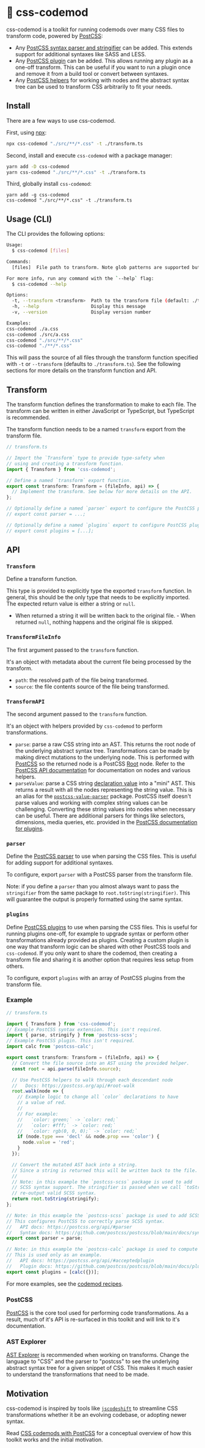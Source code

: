 # :snake: css-codemod

css-codemod is a toolkit for running codemods over many CSS files to transform code, powered by [PostCSS](https://postcss.org):

- Any [PostCSS syntax parser and stringifier](https://github.com/postcss/postcss/blob/main/docs/syntax.md) can be added. This extends support for additional syntaxes like SASS and LESS.
- Any [PostCSS plugin](https://github.com/postcss/postcss/blob/main/docs/plugins.md) can be added. This allows running any plugin as a one-off transform. This can be useful if you want to run a plugin once and remove it from a build tool or convert between syntaxes.
- Any [PostCSS helpers](https://postcss.org/api/) for working with nodes and the abstract syntax tree can be used to transform CSS arbitrarily to fit your needs.

## Install

There are a few ways to use css-codemod.

First, using [npx](https://www.npmjs.com/package/npx):

```bash
npx css-codemod "./src/**/*.css" -t ./transform.ts
```

Second, install and execute `css-codemod` with a package manager:

```bash
yarn add -D css-codemod
yarn css-codemod "./src/**/*.css" -t ./transform.ts
```

Third, globally install `css-codemod`:

```
yarn add -g css-codemod
css-codemod "./src/**/*.css" -t ./transform.ts
```

## Usage (CLI)

The CLI provides the following options:

```bash
Usage:
  $ css-codemod [files]

Commands:
  [files]  File path to transform. Note glob patterns are supported but must be wrapped in quotes.

For more info, run any command with the `--help` flag:
  $ css-codemod --help

Options:
  -t, --transform <transform>  Path to the transform file (default: ./transform.ts)
  -h, --help                   Display this message
  -v, --version                Display version number

Examples:
css-codemod ./a.css
css-codemod ./src/a.css
css-codemod "./src/**/*.css"
css-codemod "./**/*.css"
```

This will pass the source of all files through the transform function specified with `-t` or `--transform` (defaults to `./transform.ts`). See the following sections for more details on the transform function and API.

## Transform

The transform function defines the transformation to make to each file. The transform can be written in either JavaScript or TypeScript, but TypeScript is recommended.

The transform function needs to be a named `transform` export from the transform file.

```ts
// transform.ts

// Import the `Transform` type to provide type-safety when
// using and creating a transform function.
import { Transform } from 'css-codemod';

// Define a named `transform` export function.
export const transform: Transform = (fileInfo, api) => {
  // Implement the transform. See below for more details on the API.
};

// Optionally define a named `parser` export to configure the PostCSS parser.
// export const parser = ...;

// Optionally define a named `plugins` export to configure PostCSS plugins.
// export const plugins = [...];
```

## API

### `Transform`

Define a transform function.

This type is provided to explicitly type the exported `transform` function. In general, this should be the only type that needs to be explicitly imported. The expected return value is either a string or `null`.

- When returned a string it will be written back to the original file. - When returned `null`, nothing happens and the original file is skipped.

### `TransformFileInfo`

The first argument passed to the `transform` function.

It's an object with metadata about the current file being processed by the transform.

- `path`: the resolved path of the file being transformed.
- `source`: the file contents source of the file being transformed.

### `TransformAPI`

The second argument passed to the `transform` function.

It's an object with helpers provided by `css-codemod` to perform transformations.

- `parse`: parse a raw CSS string into an AST. This returns the root node of the underlying abstract syntax tree. Transformations can be made by making direct mutations to the underlying node. This is performed with [PostCSS](https://postcss.org/) so the returned node is a PostCSS [Root](https://postcss.org/api/#root) node. Refer to the [PostCSS API documentation](https://postcss.org/api/) for documentation on nodes and various helpers.
- `parseValue`: parse a CSS string [declaration value](https://postcss.org/api/#declaration-value) into a "mini" AST. This returns a result with all the nodes representing the string value. This is an alias for the [`postcss-value-parser`](https://github.com/TrySound/postcss-value-parser) package. PostCSS itself doesn't parse values and working with complex string values can be challenging. Converting these string values into nodes when necessary can be useful. There are additional parsers for things like selectors, dimensions, media queries, etc. provided in the [PostCSS documentation for plugins](https://github.com/postcss/postcss/blob/main/docs/writing-a-plugin.md#step-3-find-nodes).

### `parser`

Define the [PostCSS parser](https://postcss.org/api/#parser) to use when parsing the CSS files. This is useful for adding support for additional syntaxes.

To configure, export `parser` with a PostCSS parser from the transform file.

Note: if you define a `parser` than you almost always want to pass the `stringifier` from the same package to `root.toString(stringifier)`. This will guarantee the output is properly formatted using the same syntax.

### `plugins`

Define [PostCSS plugins]() to use when parsing the CSS files. This is useful for running plugins one-off, for example to upgrade syntax or perform other transformations already provided as plugins. Creating a custom plugin is one way that transform logic can be shared with other PostCSS tools and `css-codemod`. If you only want to share the codemod, then creating a transform file and sharing it is another option that requires less setup from others.

To configure, export `plugins` with an array of PostCSS plugins from the transform file.

### Example

```ts
// transform.ts

import { Transform } from 'css-codemod';
// Example PostCSS syntax extension. This isn't required.
import { parse, stringify } from 'postcss-scss';
// Example PostCSS plugin. This isn't required.
import calc from 'postcss-calc';

export const transform: Transform = (fileInfo, api) => {
  // Convert the file source into an AST using the provided helper.
  const root = api.parse(fileInfo.source);

  // Use PostCSS helpers to walk through each descendant node
  //   Docs: https://postcss.org/api/#root-walk
  root.walk(node => {
    // Example logic to change all `color` declarations to have
    // a value of red.
    //
    // For example:
    //   `color: green;` -> `color: red;`
    //   `color: #fff;` -> `color: red;`
    //   `color: rgb(0, 0, 0);` -> `color: red;`
    if (node.type === 'decl' && node.prop === 'color') {
      node.value = 'red';
    }
  });

  // Convert the mutated AST back into a string.
  // Since a string is returned this will be written back to the file.
  //
  // Note: in this example the `postcss-scss` package is used to add
  // SCSS syntax support. The stringifier is passed when we call `toString` to
  // re-output valid SCSS syntax.
  return root.toString(stringify);
};

// Note: in this example the `postcss-scss` package is used to add SCSS syntax support.
// This configures PostCSS to correctly parse SCSS syntax.
//   API docs: https://postcss.org/api/#parser
//   Syntax docs: https://github.com/postcss/postcss/blob/main/docs/syntax.md
export const parser = parse;

// Note: in this example the `postcss-calc` package is used to compute `calc` expressions.
// This is used only as an example.
//   API docs: https://postcss.org/api/#acceptedplugin
//   Plugin docs: https://github.com/postcss/postcss/blob/main/docs/plugins.md
export const plugins = [calc({})];
```

For more examples, see the [codemod recipes](https://github.com/skovy/css-codemod/tree/main/recipes).

### PostCSS

[PostCSS](https://postcss.org) is the core tool used for performing code transformations. As a result, much of it's API is re-surfaced in this toolkit and will link to it's documentation.

### AST Explorer

[AST Explorer](https://astexplorer.net) is recommended when working on transforms. Change the language to "CSS" and the parser to "postcss" to see the underlying abstract syntax tree for a given snippet of CSS. This makes it much easier to understand the transformations that need to be made.

## Motivation

css-codemod is inspired by tools like [`jscodeshift`](https://github.com/facebook/jscodeshift) to streamline CSS transformations whether it be an evolving codebase, or adopting newer syntax.

Read [CSS codemods with PostCSS](https://www.skovy.dev/blog/css-codemods-with-postcss) for a conceptual overview of how this toolkit works and the initial motivation.
